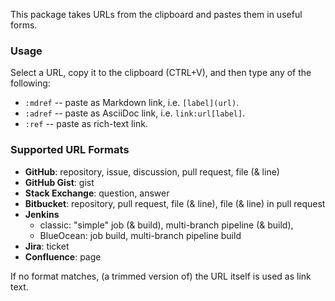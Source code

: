 This package takes URLs from the clipboard and pastes them in useful forms.

### Usage

Select a URL, copy it to the clipboard (CTRL+V), and 
then type any of the following: 

- `:mdref` -- paste as Markdown link, i.e. `[label](url)`.
- `:adref` -- paste as AsciiDoc link, i.e. `link:url[label]`.
- `:ref` -- paste as rich-text link.

### Supported URL Formats

- **GitHub**: repository, issue, discussion, pull request, file (& line)
- **GitHub Gist**: gist
- **Stack Exchange**: question, answer
- **Bitbucket**: repository, pull request, file (& line), file (& line) in pull request
- **Jenkins** 
  - classic: "simple" job (& build), multi-branch pipeline (& build), 
  - BlueOcean: job build, multi-branch pipeline build
- **Jira**: ticket
- **Confluence**: page

If no format matches, (a trimmed version of) the URL itself is used as link text.
